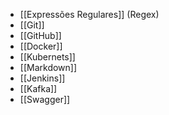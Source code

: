 * [[Expressões Regulares]] (Regex)
* [[Git]]
* [[GitHub]]
* [[Docker]]
* [[Kubernets]]
* [[Markdown]]
* [[Jenkins]]
* [[Kafka]]
* [[Swagger]]


